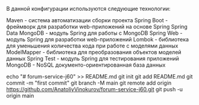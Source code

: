 В данной конфигурации используются следующие технологии:

Maven - система автоматизации сборки проекта
Spring Boot - фреймворк для разработки web-приложений на основе Spring
Spring Data MongoDB - модуль Spring для работы с MongoDB
Spring Web - модуль Spring для разработки web-приложений
Lombok - библиотека для уменьшения количества кода при работе с моделями данных
ModelMapper - библиотека для преобразования объектов моделей данных
Spring Test - модуль Spring для тестирования приложений
MongoDB - NoSQL документо-ориентированная база данных






echo "# forum-service-j60" >> README.md
git init
git add README.md
git commit -m "first commit"
git branch -M main
git remote add origin https://github.com/AnatoliyVinokurov/forum-service-j60.git
git push -u origin main